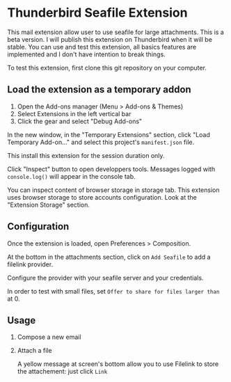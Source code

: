 # Thunderbird Seafile Extension

This mail extension allow user to use seafile for large attachments. 
This is a beta version. I will publish  this extension on Thunderbird when it 
will be stable. You can use and test this extension, all basics features are 
implemented and I don't have intention to break things.

To test this extension, first clone this git repository on your computer.

## Load the extension as a temporary addon

1. Open the Add-ons manager (Menu > Add-ons & Themes)
2. Select Extensions in the left vertical bar
3. Click the gear and select "Debug Add-ons"

In the new window, in the "Temporary Extensions" section, click "Load Temporary
Add-on..." and select this project's `manifest.json` file.

This install this extension for the session duration only.

Click "Inspect" button to open developpers tools.
Messages logged with `console.log()` will appear in the console tab.

You can inspect content of browser storage in storage tab. This extension uses
browser storage to store accounts configuration. Look at the "Extension Storage"
section.

## Configuration

Once the extension is loaded, open Preferences > Composition.

At the bottom in the attachments section, click on `Add Seafile` to add a
filelink provider.

Configure the provider with your seafile server and your credentials.

In order to test with small files, set `Offer to share for files larger than`
at 0.

## Usage

1. Compose a new email

2. Attach a file
   
   A yellow message at screen's bottom allow you to use Filelink to store the
   attachement: just click `Link`
